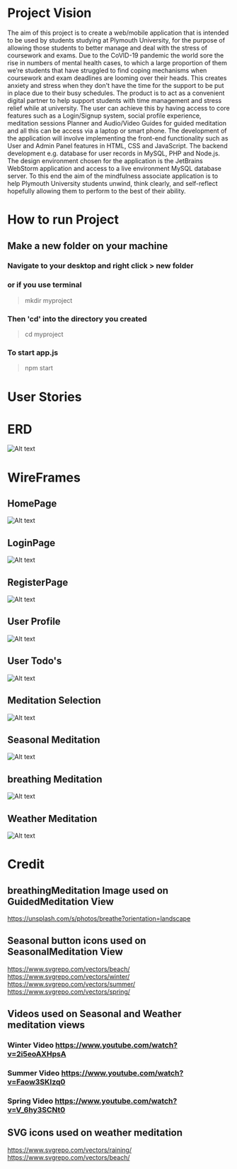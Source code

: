 # Project Vision

The aim of this project is to create a web/mobile application that is intended to be used by students 
studying at Plymouth University, for the purpose of allowing those students to better
manage and deal with the stress of coursework and exams.
Due to the CoVID-19 pandemic the world sore the rise in numbers of mental health cases, to 
which a large proportion of them we’re students that have struggled to find coping 
mechanisms when coursework and exam deadlines are looming over their heads. This 
creates anxiety and stress when they don't have the time for the support to be put in place 
due to their busy schedules.
The product is to act as a convenient digital partner to help support students with time 
management and stress relief while at university. The user can achieve this by having access 
to core features such as a Login/Signup system, social profile experience, meditation 
sessions Planner and Audio/Video Guides for guided meditation and all this can be access 
via a laptop or smart phone. 
The development of the application will involve implementing the front-end functionality 
such as User and Admin Panel features in HTML, CSS and JavaScript. The backend 
development e.g. database for user records in MySQL, PHP and Node.js.
The design environment chosen for the application is the JetBrains WebStorm application
and access to a live environment MySQL database server.
To this end the aim of the mindfulness associate application is to help Plymouth University
students unwind, think clearly, and self-reflect hopefully allowing them to perform to the 
best of their ability. 

# How to run Project
## Make a new folder on your machine

### Navigate to your desktop and right click > new folder 

### or if you use terminal 
> mkdir myproject 
### Then 'cd' into the directory you created
> cd myproject
### To start app.js 
> npm start

# User Stories 

# ERD
![Alt text](/public/repoImages/COMP3000_ERD.drawio.png)

# WireFrames

## HomePage
![Alt text](/public/repoImages/HomePage.drawio.png)
## LoginPage
![Alt text](/public/repoImages/Loginpage.drawio.png)
## RegisterPage
![Alt text](/public/repoImages/RegisterPage.drawio.png)
## User Profile
![Alt text](/public/repoImages/ProfilePage.drawio.png)
## User Todo's
![Alt text](/public/repoImages/TodoPage.drawio.png)
## Meditation Selection
![Alt text](/public/repoImages/meditationSelection.drawio.png)
## Seasonal Meditation
![Alt text](/public/repoImages/seasonalMeditation.drawio.png)
## breathing Meditation
![Alt text](/public/repoImages/breathingmeditation.drawio.png)
## Weather Meditation
![Alt text](/public/repoImages/weatherMeditation.drawio.png)


# Credit

## breathingMeditation Image used on GuidedMeditation View
https://unsplash.com/s/photos/breathe?orientation=landscape

## Seasonal button icons used on SeasonalMeditation View 
https://www.svgrepo.com/vectors/beach/
https://www.svgrepo.com/vectors/winter/
https://www.svgrepo.com/vectors/summer/
https://www.svgrepo.com/vectors/spring/

## Videos used on Seasonal and Weather meditation views
### Winter Video https://www.youtube.com/watch?v=2i5eoAXHpsA
### Summer Video https://www.youtube.com/watch?v=Faow3SKIzq0
### Spring Video https://www.youtube.com/watch?v=V_6hy3SCNt0

## SVG icons used on weather meditation
https://www.svgrepo.com/vectors/raining/
https://www.svgrepo.com/vectors/beach/
